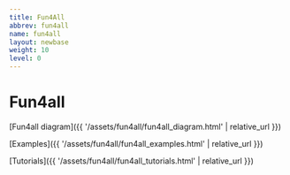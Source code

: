 ```yaml
---
title: Fun4All
abbrev: fun4all
name: fun4all
layout: newbase
weight: 10
level: 0
---
```

# Fun4all
[Fun4all diagram]({{ '/assets/fun4all/fun4all_diagram.html' | relative_url }})

[Examples]({{ '/assets/fun4all/fun4all_examples.html' | relative_url }})

[Tutorials]({{ '/assets/fun4all/fun4all_tutorials.html' | relative_url }})



